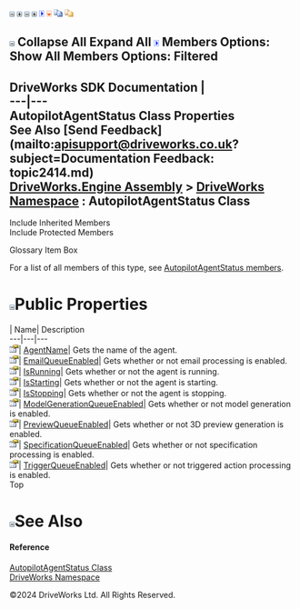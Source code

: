 ![](dotnetimages/collapse.gif) ![](dotnetimages/expand.gif) ![](dotnetimages/collapse.gif) ![](dotnetimages/expand.gif) ![](dotnetimages/drpdown.gif) ![](dotnetimages/drpdown_orange.gif) ![](dotnetimages/copycode.gif) ![](dotnetimages/copycodeHighlight.gif)

![](dotnetimages/collapse.gif) Collapse All Expand All ![](dotnetimages/drpdown.gif) Members Options: Show All  Members Options: Filtered   
---  
DriveWorks SDK Documentation  |   
---|---  
AutopilotAgentStatus Class Properties   
See Also [Send Feedback](mailto:apisupport@driveworks.co.uk?subject=Documentation Feedback: topic2414.md)  
[DriveWorks.Engine Assembly](topic2156.md) > [DriveWorks Namespace](topic2159.md) : AutopilotAgentStatus Class  
---  
  
Include Inherited Members    
Include Protected Members    


Glossary Item Box

For a list of all members of this type, see [AutopilotAgentStatus members](topic2415.md).

# ![](dotnetimages/collapse.gif)Public Properties

| Name| Description  
---|---|---  
![Public Property](dotnetimages/publicProperty.gif)| [AgentName](topic2421.md)| Gets the name of the agent.   
![Public Property](dotnetimages/publicProperty.gif)| [EmailQueueEnabled](topic2422.md)| Gets whether or not email processing is enabled.   
![Public Property](dotnetimages/publicProperty.gif)| [IsRunning](topic2423.md)| Gets whether or not the agent is running.   
![Public Property](dotnetimages/publicProperty.gif)| [IsStarting](topic2424.md)| Gets whether or not the agent is starting.   
![Public Property](dotnetimages/publicProperty.gif)| [IsStopping](topic2425.md)| Gets whether or not the agent is stopping.   
![Public Property](dotnetimages/publicProperty.gif)| [ModelGenerationQueueEnabled](topic2426.md)| Gets whether or not model generation is enabled.   
![Public Property](dotnetimages/publicProperty.gif)| [PreviewQueueEnabled](topic2427.md)| Gets whether or not 3D preview generation is enabled.   
![Public Property](dotnetimages/publicProperty.gif)| [SpecificationQueueEnabled](topic2428.md)| Gets whether or not specification processing is enabled.   
![Public Property](dotnetimages/publicProperty.gif)| [TriggerQueueEnabled](topic2429.md)| Gets whether or not triggered action processing is enabled.   
Top

# ![](dotnetimages/collapse.gif)See Also

#### Reference

[AutopilotAgentStatus Class](topic2414.md)   
[DriveWorks Namespace](topic2159.md)

©2024 DriveWorks Ltd. All Rights Reserved.
